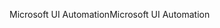 <span data-ttu-id="a94d9-101">Microsoft UI Automation</span><span class="sxs-lookup"><span data-stu-id="a94d9-101">Microsoft UI Automation</span></span>